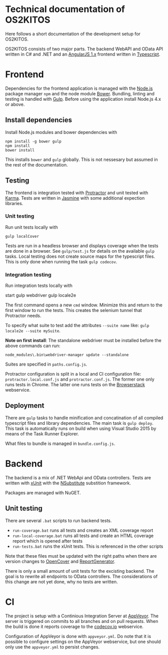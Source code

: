 # Technical documentation of OS2KITOS

Here follows a short documentation of the development setup for OS2KITOS.

OS2KITOS consists of two major parts. The backend WebAPI and OData API written in C# and .NET and an [AngularJS 1.x](https://angularjs.org/) frontend written in [Typescript](http://www.typescriptlang.org/).

# Frontend

Dependencies for the frontend application is managed with the [Node.js](https://nodejs.org/en/) package manager `npm` and the node module [Bower](http://bower.io/). Bundling, linting and testing is handled with [Gulp](http://gulpjs.com/).
Before using the application install Node.js 4.x or above.

## Install dependencies
Install Node.js modules and bower dependencies with

```
npm install -g bower gulp
npm install
bower install
```

This installs `bower` and `gulp` globally. This is not nessesary but assumed in the rest of the documentation.

## Testing

The frontend is integration tested with [Protractor](https://angular.github.io/protractor/#/) and unit tested with [Karma](https://karma-runner.github.io/). Tests are written in [Jasmine](http://jasmine.github.io/) with some additional expection libraries.

### Unit testing
Run unit tests locally with

    gulp localCover

Tests are run in a headless browser and displays coverage when the tests are done in a browser. See `gulp/test.js` for details on the available `gulp` tasks. Local testing does not create source maps for the typescript files. This is only done when running the task `gulp codecov`.

### Integration testing
Run integration tests locally with

   start gulp webdriver
   gulp locale2e

The first command opens a new `cmd` window. Minimize this and return to the first window to run the tests. This creates the selenium tunnel that Protractor needs.

To specify what suite to test add the attributes `--suite name` like: `gulp locale2e --suite mySuite`.

**Note on first install**: The standalone webdriver must be installed before the above commands can run:

    node_modules\.bin\webdriver-manager update --standalone

Suites are specified in `paths.config.js`.

Protractor configuration is split in a local and CI configuration file: `protractor.local.conf.js` and `protractor.conf.js`. The former one only runs tests in Chrome. The latter one runs tests on the [Browserstack](https://www.browserstack.com/) webservice.

## Deployment
There are `gulp` tasks to handle minification and concatination of all compiled typescript files and library dependencies. The main task is `gulp deploy`. This task is automatically runs on build when using Visual Studio 2015 by means of the Task Runner Explorer.

What files to bundle is managed in `bundle.config.js`.

# Backend
The backend is a mix of .NET WebApi and OData controllers. Tests are written with [xUnit](http://xunit.github.io/) with the [NSubstitute](http://nsubstitute.github.io/) substition framework.

Packages are managed with NuGET.

## Unit testing

There are several `.bat` scripts to run backend tests. 

 * `run-coverage.bat` runs all tests and creates an XML coverage report
 * `run-local-coverage.bat` runs all tests and create an HTML coverage report which is opened after tests
 * `run-tests.bat` runs the xUnit tests. This is referenced in the other scripts
 
Note that these files must be updated with the right paths when there are version changes to [OpenCover](https://github.com/OpenCover/opencover) and [ReportGenerator](https://github.com/danielpalme/ReportGenerator).

There is only a small amount of unit tests for the excisting backend. The goal is to rewrite all endpoints to OData controllers. The considerations of this change are not yet done, why no tests are written.

# CI
The project is setup with a Continious Integration Server at [AppVeyor](http://www.appveyor.com/). The server is triggered on commits to all branches and on pull requests. When the build is done it reports coverage to the [codecov.io](https://codecov.io/) webservice.

Configuration of AppVeyor is done with `appveyor.yml`. Do note that it is possible to configure settings on the AppVeyor webservice, but one should only use the `appveyor.yml` to persist changes.
